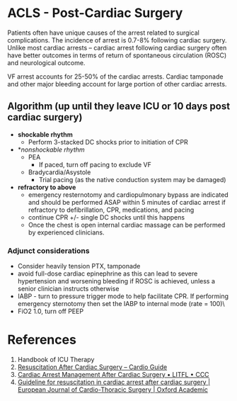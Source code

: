 # ACLS - Post-Cardiac Surgery
Patients often have unique causes of the arrest related to surgical complications. The incidence of arrest is 0.7-8% following cardiac surgery. Unlike most cardiac arrests – cardiac arrest following cardiac surgery often have better outcomes in terms of return of spontaneous circulation (ROSC) and neurological outcome.

VF arrest accounts for 25-50% of the cardiac arrests. Cardiac tamponade and other major bleeding account for large portion of other cardiac arrests.

## Algorithm (up until they leave ICU or 10 days post cardiac surgery)
- **shockable rhythm**
	- Perform 3-stacked DC shocks prior to initiation of CPR
- **nonshockable rhythm*
	- PEA
		- If paced, turn off pacing to exclude VF
	- Bradycardia/Asystole
		- Trial pacing (as the native conduction system may be damaged)
- **refractory to above**
	- emergency resternotomy and cardiopulmonary bypass are indicated and should be performed ASAP within 5 minutes of cardiac arrest if refractory to defibrillation, CPR, medications, and pacing
	- continue CPR +/- single DC shocks until this happens
	- Once the chest is open internal cardiac massage can be performed by experienced clinicians.

### Adjunct considerations
- Consider heavily tension PTX, tamponade
- avoid full-dose cardiac epinephrine as this can lead to severe hypertension and worsening bleeding if ROSC is achieved, unless a senior clinician instructs otherwise
- IABP - turn to pressure trigger mode to help facilitate CPR. If performing emergency sternotomy then set the IABP to internal mode (rate = 100)\
- FiO2 1.0, turn off PEEP

# References
1. Handbook of ICU Therapy
2. [Resuscitation After Cardiac Surgery – Cardio Guide](https://www.cardioguide.ca/resuscitation-after-cardiac-surgery/)
3. [Cardiac Arrest Management After Cardiac Surgery • LITFL • CCC](https://litfl.com/cardiac-arrest-management-after-cardiac-surgery/)
4. [Guideline for resuscitation in cardiac arrest after cardiac surgery | European Journal of Cardio-Thoracic Surgery | Oxford Academic](https://academic.oup.com/ejcts/article/36/1/3/393715?login=false)